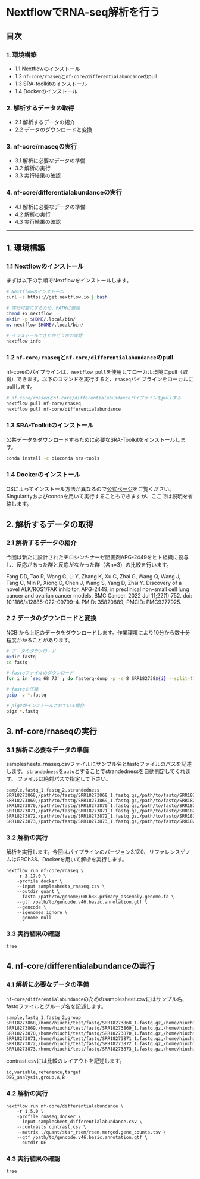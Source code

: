 # NextflowでRNA-seq解析を行う

## 目次

### 1. 環境構築
- 1.1 Nextflowのインストール
- 1.2 `nf-core/rnaseq`と`nf-core/differentialabundance`のpull
- 1.3 SRA-toolkitのインストール
- 1.4 Dockerのインストール

### 2. 解析するデータの取得
- 2.1 解析するデータの紹介
- 2.2 データのダウンロードと変換

### 3. nf-core/rnaseqの実行
- 3.1 解析に必要なデータの準備
- 3.2 解析の実行
- 3.3 実行結果の確認

### 4. nf-core/differentialabundanceの実行
- 4.1 解析に必要なデータの準備
- 4.2 解析の実行
- 4.3 実行結果の確認

---
## 1. 環境構築
### 1.1 Nextflowのインストール
まずは以下の手順でNextflowをインストールします。

```bash
# Nextflowのインストール
curl -s https://get.nextflow.io | bash

# 実行可能にするため、PATHに追加
chmod +x nextflow
mkdir -p $HOME/.local/bin/
mv nextflow $HOME/.local/bin/

# インストールできたかどうかの確認
nextflow info
```

### 1.2 `nf-core/rnaseq`と`nf-core/differentialabundance`のpull
nf-coreのパイプラインは、`nextflow pull`を使用してローカル環境にpull（取得）できます。以下のコマンドを実行すると、`rnaseq`パイプラインをローカルにpullします。

```bash
# nf-core/rnaseqとnf-core/differentialabundanceパイプラインをpullする
nextflow pull nf-core/rnaseq
nextflow pull nf-core/differentialabundance
```

### 1.3 SRA-Toolkitのインストール
公共データをダウンロードするために必要なSRA-Toolkitをインストールします。
```bash
conda install -c bioconda sra-tools
```
### 1.4 Dockerのインストール
OSによってインストール方法が異なるので[公式ページ](https://matsuand.github.io/docs.docker.jp.onthefly/get-docker/)をご覧ください。
Singularityおよびcondaを用いて実行することもできますが、ここでは説明を省略します。

## 2. 解析するデータの取得
### 2.1 解析するデータの紹介
今回は新たに設計されたチロシンキナーゼ阻害剤APG-2449をヒト組織に投与し、反応があった群と反応がなかった群（各n=3）の比較を行います。

Fang DD, Tao R, Wang G, Li Y, Zhang K, Xu C, Zhai G, Wang Q, Wang J, Tang C, Min P, Xiong D, Chen J, Wang S, Yang D, Zhai Y. Discovery of a novel ALK/ROS1/FAK inhibitor, APG-2449, in preclinical non-small cell lung cancer and ovarian cancer models. BMC Cancer. 2022 Jul 11;22(1):752. doi: 10.1186/s12885-022-09799-4. PMID: 35820889; PMCID: PMC9277925.

### 2.2 データのダウンロードと変換
NCBIから上記のデータをダウンロードします。作業環境により10分から数十分程度かかることがあります。

```bash
# データのダウンロード
mkdir fastq
cd fastq

# fastqファイルのダウンロード
for i in `seq 68 73` ; do fasterq-dump -p -e 8 SRR182738${i} --split-files ; done

# fastqを圧縮
gzip -v *.fastq

# pigzがインストールされている場合
pigz *.fastq
```

## 3. nf-core/rnaseqの実行
### 3.1 解析に必要なデータの準備
samplesheets_rnaseq.csvファイルにサンプル名とfastqファイルのパスを記述します。`strandedness`を`auto`とすることでstrandednessを自動判定してくれます。
ファイルは絶対パスで指定して下さい。
```
sample,fastq_1,fastq_2,strandedness
SRR18273868,/path/to/fastq/SRR18273868_1.fastq.gz,/path/to/fastq/SRR18273868_2.fastq.gz,auto
SRR18273869,/path/to/fastq/SRR18273869_1.fastq.gz,/path/to/fastq/SRR18273869_2.fastq.gz,auto
SRR18273870,/path/to/fastq/SRR18273870_1.fastq.gz,/path/to/fastq/SRR18273870_2.fastq.gz,auto
SRR18273871,/path/to/fastq/SRR18273871_1.fastq.gz,/path/to/fastq/SRR18273871_2.fastq.gz,auto
SRR18273872,/path/to/fastq/SRR18273872_1.fastq.gz,/path/to/fastq/SRR18273872_2.fastq.gz,auto
SRR18273873,/path/to/fastq/SRR18273873_1.fastq.gz,/path/to/fastq/SRR18273873_2.fastq.gz,auto
```

### 3.2 解析の実行
解析を実行します。今回はパイプラインのバージョン3.17.0、リファレンスゲノムはGRCh38、Dockerを用いて解析を実行します。

```
nextflow run nf-core/rnaseq \
	-r 3.17.0 \
	-profile docker \
	--input samplesheets_rnaseq.csv \
	--outdir quant \
	--fasta /path/to/genome/GRCh38.primary_assembly.genome.fa \
	--gtf /path/to/gencode.v46.basic.annotation.gtf \
	--gencode \
	--igenomes_ignore \
	--genome null
```

### 3.3 実行結果の確認

```
tree
```


## 4. nf-core/differentialabundanceの実行
### 4.1 解析に必要なデータの準備
`nf-core/differentialabundance`のためのsamplesheet.csvにはサンプル名、fastqファイルとグループ名を記述します。
```
sample,fastq_1,fastq_2,group
SRR18273868,/home/hiuchi/test/fastq/SRR18273868_1.fastq.gz,/home/hiuchi/test/fastq/SRR18273868_2.fastq.gz,A
SRR18273869,/home/hiuchi/test/fastq/SRR18273869_1.fastq.gz,/home/hiuchi/test/fastq/SRR18273869_2.fastq.gz,A
SRR18273870,/home/hiuchi/test/fastq/SRR18273870_1.fastq.gz,/home/hiuchi/test/fastq/SRR18273870_2.fastq.gz,A
SRR18273871,/home/hiuchi/test/fastq/SRR18273871_1.fastq.gz,/home/hiuchi/test/fastq/SRR18273871_2.fastq.gz,B
SRR18273872,/home/hiuchi/test/fastq/SRR18273872_1.fastq.gz,/home/hiuchi/test/fastq/SRR18273872_2.fastq.gz,B
SRR18273873,/home/hiuchi/test/fastq/SRR18273873_1.fastq.gz,/home/hiuchi/test/fastq/SRR18273873_2.fastq.gz,B
```

contrast.csvには比較のレイアウトを記述します。
```
id,variable,reference,target
DEG_analysis,group,A,B
```

### 4.2 解析の実行
```
nextflow run nf-core/differentialabundance \
    -r 1.5.0 \
    -profile rnaseq,docker \
    --input samplesheet_differentialabundance.csv \
    --contrasts contrast.csv \
    --matrix ./quant/star_rsem/rsem.merged.gene_counts.tsv \
    --gtf /path/to/gencode.v46.basic.annotation.gtf \
    --outdir DE
```

### 4.3 実行結果の確認
```
tree
```
